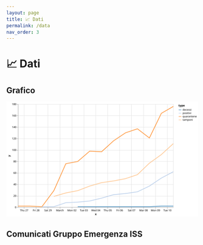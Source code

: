 ```yaml
---
layout: page
title: 📈 Dati
permalink: /data
nav_order: 3
---
```


# 📈 Dati

## Grafico

<img src="/assets/img/graph.svg" alt="Graph"/>

## Comunicati Gruppo Emergenza ISS